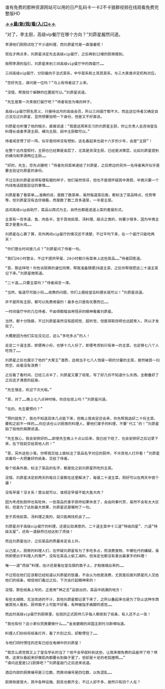 谁有免费的那种资源网站可以用的日产乱码卡一卡2不卡狼群视频在线观看免费完整版HD

**<a href="http://www.baidu.com/link?url=7_xtFUWki7hexbSrF9U18DvNUoYAjH8P5i8sQYawypq&wd">→→最/新/观/看/入/口←←</a>**

“对了，李主厨，高级vip餐厅在哪个方向？”刘昴星赧然问道。

    李源他们刚刚试吃了不少道料理，而刘昴星可是一直饿着呢！

    现在才两点多，刘昴星决定先去高级vip餐厅，之后再到12楼的厨房报到。

    按照李源的指引，刘昴星来到三间高级vip餐厅中的西餐厅……

    三间高级vip餐厅，分别偏向于法式菜系，中华菜系和土耳其菜系，与三大美食评定机构对应。

    “您好先生，请问是一位吗？”马上有侍者迎了上来。

    “没错，帮我找个僻静的位置就可以。”刘昴星说道。

    “先生是第一次来我们餐厅吧？”侍者有些为难的样子。

    高级vip餐厅顾名思义，只接待远月的高级会员，所以三间餐厅都不大，而且这位侍者又确定自己没见过刘昴星，显然想要验明一下身份，但是又不好直说。

    刘昴星也听懂了他的暗示，直接说道：“我是这周来实习的刘昴星主厨，你让负责人去咨询堂岛料理长或者李源主厨、横沟主厨、田中主厨都可以。”

    侍者闻言愣了好一阵，似乎是同样没有想到，这名看起来也就十六岁的少年，会是“主厨”！

    在整个远月度假村，主厨也已经算是高层了，尤其是资深主厨，已经是决策层，比如刘昴星提到的横沟和李源两位主厨……

    “好的，先生，您先点膳吧！”侍者先将菜单递给了刘昴星，之后旁边的另外一名侍者离开似乎是要去验证刘昴星的身份。

    不过见到刘昴星说得有理有据的样子，他们虽然惊讶，但也不是很怀疑其中真假，毕竟只要一个内线电话就能验证的事情……

    刘昴星看了看菜单……准确的说，是数了数菜单，虽然每道菜后面，都标注了菜品特点、优势等等，但刘昴星没有去仔细看，而是数了数二百多道菜，一半是主菜。

    这间高级vip自助厅，菜品以西式为主，自然也都是逐道上菜的套餐形式。

    主菜有一百多道，鱼、肉各半，至于其他前菜、汤料理、甜点之类的，则要少很多，因为毕竟主菜才是重头戏……

    刘昴星在心算了算，另外两间vip餐厅的情况还不清楚，不过平均下来，在一个餐厅只能吃两天！

    “你们营业时间是几点？”刘昴星问了侍者一句。

    “我们24小时营业，不过不提供早餐，24小时都只有菜单上这些菜品……”侍者回答道。

    “恩，那这样吧！你告诉厨房的诸位同僚，帮我准备随便20道主菜，之后你帮我把这二十道主菜记下来。”刘昴星微笑道。

    “二十道……只要主菜吗？”侍者闻言一滞。

    “当然，每道尽可能小份……收费的问题，你们上报给堂岛料理长就可以！”刘昴星说道。

    并不是所有主厨，都可以免费用餐的！最多也只是有优惠而已……

    一时间餐厅中的几位侍者，不由得都暗自用怪异的眼神看着刘昴星。

    当然，都十分隐蔽，不过刘昴星虽然没有超视觉、超听觉，但是耳聪目明也远超常人，所以才发现了。

    大概是因为他们实在没见过，这么“多吃多占”的人！

    足足二十道主菜，即便再小份，也够十几人份了，即便考虑到只有单一的主菜，也足够七八个人吃饱了……

    刘昴星之后也展示了他的“大胃王”潜质，这相当于七八人饱餐一顿的分量的主菜，居然被其一扫而空、丝毫没有浪费！

    之后看了看时间，已经三点半了，刘昴星又要了纸笔，写了好几份不知道什么东西，全都叠好了之后这才满意的起身。

    “先生慢走，欢迎下次光临。”

    “恩，对了……晚上七八点钟时候，你还在班上吗？”刘昴星问道。

    “在的，先生要预约？”

    “预约就免了，我也不知道具体几点能下来，但晚上我肯定还会来，你先帮我选好二十份主菜，要和之前不一样的……你应该也认识厨房的料理人，要他们拿手的料理，不要‘代工’的！”刘昴星拍了拍他的肩膀说道。

    “先生放心，我会安排好的……即使先生晚上十点以后来，我已经下班了，也会安排好之后记录下来，在下班前交给其他人的！”

    “恩，另外这些小笺，你帮我交给上面标注了菜品名字对应的厨师，不许其他人打开看！”刘昴星说着将一大把叠好的纸条，交给了侍者。

    每个纸条外面，标注了菜品的名字，都是些之前刘昴星所吃的主菜。

    没错，刘昴星决定前两天的每日三餐都在这里解决了，每餐二十道主菜，刚好可以在两天中尝个遍！

    没有早餐？没关系！营业就可以，谁规定早餐不能大鱼大肉？

    因为考虑到厨师也有轮休，一些菜品的拿手厨师如果休息了，会由同事代劳，虽然不会有太大区别，但是为了达到最大效果，刘昴星还是嘱咐了一句。

    至于其他前菜、汤料理之类的，就只能再找机会了……

    刘昴星对于高级vip餐厅的料理，还是比较满意的，二十道主菜中十三道“特级四星”、六道“特级五星”，还有一道赫然已经达到了虎级！

    而且刘昴星估计，之后菜品的质量肯定会上升。

    以己度人，厨房的料理人们，在怀疑刘昴星有为了多吃多占，而浪费食物、牛嚼牡丹的嫌疑，虽然即便出于料理人的尊严，没有在菜品上偷工减料，但肯定也都没有拿出最拿手的料理！

    唯一一道“虎级”料理，估计还是看在堂岛银的面子上，才勉强端出来的……

    不过现在他们应该都已经知道以刘昴星的饭量，不会认为他是浪费，尤其是后面刘昴星托人交给他们的纸条，相信他们看过之后，下次会打起精神来的！

    没错，那些纸条上写的，正是用“神之舌”品尝出的，菜品中疏漏的地方！

    有些太细微、无法改进的不计，其他刘昴星都记录下来了，之所以叠起来也是为了防止这种东西被其他人看到，厨师面子上可能不好看，有种被指手画脚的感觉……

    而此时高级vip餐厅的厨房里，在班的正式厨师几乎每人都收到了纸条，有人还不止一张！

    “我也有份？这小家伙究竟要做什么……”金发碧眼的异国主厨托马斯嘀咕道。

    料理人们纷纷将纸条打开，看了片刻之后，却都愣住了……

    与他们同时愣住的还有已经在电梯中的刘昴星！

    “我怎么感觉我又上了堂岛学长的当了？他不会早就料到这些，让我来做免费的品鉴师了吧？啧啧，这家伙看起来好像肌肉都要长到脑子里了，但却是十足的老狐狸啊……”
    “请问这里是121厨房吧？”刘昴星敲门之后进来说道。

    酒店内部的厨房编号是三位数，而房间编号是四位数，以免混乱……

    厨房倒是很大，其中各种设施、厨具也都齐全，不过人却不多，居然只有四个人在？
